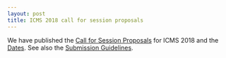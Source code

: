 ```yaml
---
layout: post
title: ICMS 2018 call for session proposals
---
```

We have published the [Call for Session Proposals](http://icms-conference.org/2018/call-for-session-proposals/) for ICMS 2018 and the [Dates](http://icms-conference.org/2018/dates/). See also the [Submission Guidelines](http://icms-conference.org/2018/submission-guidelines/).
